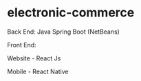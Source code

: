 # electronic-commerce

Back End:
Java Spring Boot (NetBeans)

Front End:

Website - React Js

Mobile - React Native
